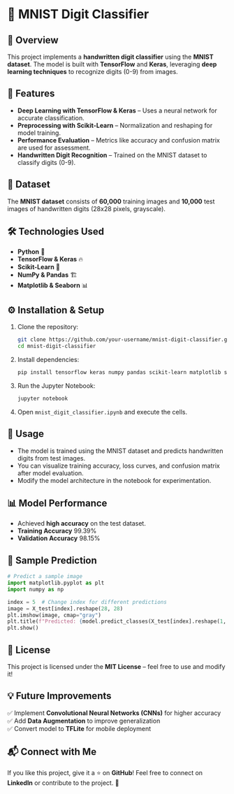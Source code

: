 # 🧠 MNIST Digit Classifier

## 📌 Overview  
This project implements a **handwritten digit classifier** using the **MNIST dataset**. The model is built with **TensorFlow** and **Keras**, leveraging **deep learning techniques** to recognize digits (0-9) from images.  

## 🚀 Features  
- **Deep Learning with TensorFlow & Keras** – Uses a neural network for accurate classification.  
- **Preprocessing with Scikit-Learn** – Normalization and reshaping for model training.  
- **Performance Evaluation** – Metrics like accuracy and confusion matrix are used for assessment.  
- **Handwritten Digit Recognition** – Trained on the MNIST dataset to classify digits (0-9).  

## 📂 Dataset  
The **MNIST dataset** consists of **60,000** training images and **10,000** test images of handwritten digits (28x28 pixels, grayscale).  

## 🛠️ Technologies Used  
- **Python** 🐍  
- **TensorFlow & Keras** 🔥  
- **Scikit-Learn** 🎯  
- **NumPy & Pandas** 🏗️  
- **Matplotlib & Seaborn** 📊  

## ⚙️ Installation & Setup  
1. Clone the repository:  
   ```bash
   git clone https://github.com/your-username/mnist-digit-classifier.git
   cd mnist-digit-classifier
   ```  
2. Install dependencies:  
   ```bash
   pip install tensorflow keras numpy pandas scikit-learn matplotlib seaborn
   ```  
3. Run the Jupyter Notebook:  
   ```bash
   jupyter notebook
   ```  
4. Open `mnist_digit_classifier.ipynb` and execute the cells.  

## 🎯 Usage  
- The model is trained using the MNIST dataset and predicts handwritten digits from test images.  
- You can visualize training accuracy, loss curves, and confusion matrix after model evaluation.  
- Modify the model architecture in the notebook for experimentation.  

## 📊 Model Performance  
- Achieved **high accuracy** on the test dataset.
- **Training Accuracy** 99.39%
- **Validation Accuracy** 98.15%  


## 📌 Sample Prediction  
```python
# Predict a sample image
import matplotlib.pyplot as plt
import numpy as np

index = 5  # Change index for different predictions
image = X_test[index].reshape(28, 28)
plt.imshow(image, cmap="gray")
plt.title(f"Predicted: {model.predict_classes(X_test[index].reshape(1, 28, 28, 1))[0]}")
plt.show()
```  

## 📜 License  
This project is licensed under the **MIT License** – feel free to use and modify it!  

## 💡 Future Improvements  
✅ Implement **Convolutional Neural Networks (CNNs)** for higher accuracy  
✅ Add **Data Augmentation** to improve generalization  
✅ Convert model to **TFLite** for mobile deployment  

## 📬 Connect with Me  
If you like this project, give it a ⭐ on **GitHub**! Feel free to connect on **LinkedIn** or contribute to the project. 🚀  
